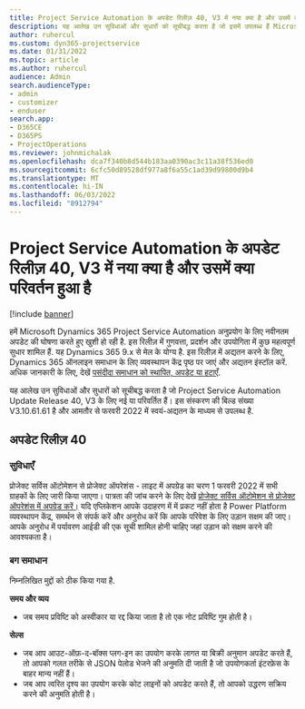 ```yaml
---
title: Project Service Automation के अपडेट रिलीज़ 40, V3 में नया क्या है और उसमें क्या परिवर्तन हुआ है
description: यह आलेख उन सुविधाओं और सुधारों को सूचीबद्ध करता है जो इसमें उपलब्ध हैं Microsoft Dynamics 365 Project Service Automation अद्यतन रिलीज़ 40, V3.
author: ruhercul
ms.custom: dyn365-projectservice
ms.date: 01/31/2022
ms.topic: article
ms.author: ruhercul
audience: Admin
search.audienceType:
- admin
- customizer
- enduser
search.app:
- D365CE
- D365PS
- ProjectOperations
ms.reviewer: johnmichalak
ms.openlocfilehash: dca7f340b8d544b183aa0390ac3c11a38f536ed0
ms.sourcegitcommit: 6cfc50d89528df977a8f6a55c1ad39d99800d9b4
ms.translationtype: MT
ms.contentlocale: hi-IN
ms.lasthandoff: 06/03/2022
ms.locfileid: "8912794"
---
```

# <a name="whats-new-or-changed-in-project-service-automation-update-release-40-v3"></a>Project Service Automation के अपडेट रिलीज़ 40, V3 में नया क्या है और उसमें क्या परिवर्तन हुआ है

[!include [banner](../includes/psa-now-project-operations.md)]

हमें Microsoft Dynamics 365 Project Service Automation अनुप्रयोग के लिए नवीनतम अपडेट की घोषणा करते हुए खुशी हो रही है. इस रिलीज़ में गुणवत्ता, प्रदर्शन और उपयोगिता में कुछ महत्वपूर्ण सुधार शामिल हैं. यह Dynamics 365 9.x से मेल के योग्य है. इस रिलीज़ में अद्यतन करने के लिए, Dynamics 365 ऑनलाइन समाधान के लिए व्यवस्थापन केंद्र पृष्ठ पर जाएं और अद्यतन इंस्टॉल करें. अधिक जानकारी के लिए, देखें [पसंदीदा समाधान को स्थापित, अपडेट या हटाएँ](/power-platform/admin/install-remove-preferred-solution).

यह आलेख उन सुविधाओं और सुधारों को सूचीबद्ध करता है जो Project Service Automation Update Release 40, V3 के लिए नई या परिवर्तित हैं। इस संस्करण की बिल्ड संख्या V3.10.61.61 है और आमतौर से फरवरी 2022 में स्वयं-अद्यतन के माध्यम से उपलब्ध है.

## <a name="update-release-40"></a>अपडेट रिलीज़ 40

### <a name="features"></a>सुविधाएँ
प्रोजेक्ट सर्विस ऑटोमेशन से प्रोजेक्ट ऑपरेशंस - लाइट में अपग्रेड का चरण 1 फरवरी 2022 में सभी ग्राहकों के लिए जारी किया जाएगा। पात्रता की जांच करने के लिए देखें [प्रोजेक्ट सर्विस ऑटोमेशन से प्रोजेक्ट ऑपरेशंस में अपग्रेड करें।](upgrade-project-operations-non-stocked.md) यदि एप्लिकेशन आपके उदाहरण में में प्रकट नहीं होता है Power Platform व्यवस्थापन केंद्र, समर्थन से संपर्क करें और अनुरोध करें कि आपके परिवेश के लिए उड़ान सक्षम की जाए। आपके अनुरोध में पर्यावरण आईडी की एक सूची शामिल होनी चाहिए जहां उड़ान को सक्षम करने की आवश्यकता है।

### <a name="bug-fixes"></a>बग समाधान

निम्नलिखित मुद्दों को ठीक किया गया है.

**समय और व्यय**
- जब समय प्रविष्टि को अस्वीकार या रद्द किया जाता है तो एक नोट प्रविष्टि गुम होती है। 

**सेल्स**

- जब आप आउट-ऑफ़-द-बॉक्स प्लग-इन का उपयोग करके लागत या बिक्री अनुमान अपडेट करते हैं, तो आपको गलत तरीके से JSON पेलोड भेजने की अनुमति दी जाती है जो उपयोगकर्ता इंटरफ़ेस के बाहर मान्य नहीं हैं।
- जब आप त्वरित दृश्य का उपयोग करके कोट लाइनों को अपडेट करते हैं, तो आपको उद्धरण सक्रिय करने की अनुमति होती है।
